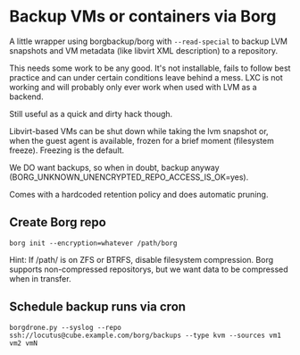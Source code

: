 Backup VMs or containers via Borg
===

A little wrapper using borgbackup/borg with `--read-special` to backup LVM snapshots and VM metadata (like libvirt XML description) to a repository.

This needs some work to be any good. It's not installable, fails to follow best practice
and can under certain conditions leave behind a mess.
LXC is not working and will probably only ever work when used with LVM as a backend.

Still useful as a quick and dirty hack though.

Libvirt-based VMs can be shut down while taking the lvm snapshot or, when the guest agent is available, frozen for a brief moment (filesystem freeze).
Freezing is the default.

We DO want backups, so when in doubt, backup anyway (BORG_UNKNOWN_UNENCRYPTED_REPO_ACCESS_IS_OK=yes).

Comes with a hardcoded retention policy and does automatic pruning.

## Create Borg repo

`borg init --encryption=whatever /path/borg`

Hint:
If /path/ is on ZFS or BTRFS, disable filesystem compression.
Borg supports non-compressed repositorys, but we want data to be compressed when in transfer.

## Schedule backup runs via cron
`borgdrone.py --syslog --repo ssh://locutus@cube.example.com/borg/backups --type kvm --sources vm1 vm2 vmN`
